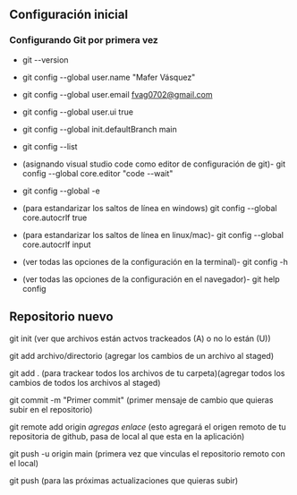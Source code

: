 ## Configuración inicial
### Configurando Git por primera vez
- git --version

- git config --global user.name "Mafer Vásquez"

- git config --global user.email fvag0702@gmail.com

- git config --global user.ui true

- git config --global init.defaultBranch main

- git config --list

- (asignando visual studio code como editor de configuración de git)-
git config --global core.editor "code --wait"

- git config --global -e

- (para estandarizar los saltos de línea en windows)
git config --global core.autocrlf true

- (para estandarizar los saltos de línea en linux/mac)-
git config --global core.autocrlf input

- (ver todas las opciones de la configuración en la terminal)-
git config -h

- (ver todas las opciones de la configuración en el navegador)-
git help config

## Repositorio nuevo
git init (ver que archivos están actvos trackeados (A) o no lo están (U))

git add archivo/directorio (agregar los cambios de un archivo al staged)

git add . (para trackear todos los archivos de tu carpeta)(agregar todos los cambios de todos los archivos al staged)

git commit -m "Primer commit" (primer mensaje de cambio que quieras subir en el repositorio)

git remote add origin _agregas enlace_
(esto agregará el origen remoto de tu repositoria de github, pasa de local al que esta en la aplicación)

git push -u origin main (primera vez que vinculas el repositorio remoto con el local)

git push (para las próximas actualizaciones que quieras subir)
